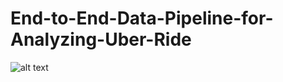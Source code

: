 # End-to-End-Data-Pipeline-for-Analyzing-Uber-Ride
![alt text](End-to-End-Data-Pipeline-for-Analyzing-Uber-Rides/architecture.jpg)
